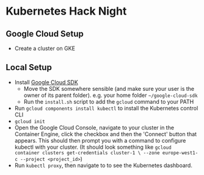 # Kubernetes Hack Night

## Google Cloud Setup

* Create a cluster on GKE

## Local Setup

* Install [Google Cloud SDK](https://cloud.google.com/sdk/)
  * Move the SDK somewhere sensible (and make sure your user is the owner of its parent folder). e.g. your home folder `~/google-cloud-sdk`
  * Run the `install.sh` script to add the `gcloud` command to your PATH
* Run `gcloud components install kubectl` to install the Kubernetes control CLI
* `gcloud init`
* Open the Google Cloud Console, navigate to your cluster in the Container Engine, click the checkbox and then the 'Connect' button that appears. This should then prompt you with a command to configure kubectl with your cluster. (It should look something like `gcloud container clusters get-credentials cluster-1 \
    --zone europe-west1-c --project <project_id>`)
* Run `kubectl proxy`, then navigate to [](http://127.0.0.1:8001/ui) to see the Kubernetes dashboard.
